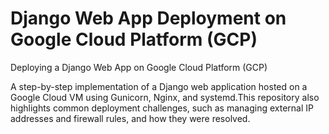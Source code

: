 # Django Web App Deployment on Google Cloud Platform (GCP)
Deploying a Django Web App on Google Cloud Platform (GCP)  

A step-by-step implementation of a Django web application hosted on a Google Cloud VM using Gunicorn, Nginx, and systemd.This repository also highlights common deployment challenges, such as managing external IP addresses and firewall rules, and how they were resolved.
